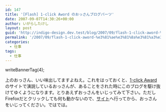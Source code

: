 ```yaml
---
id: 147
title: '[Flash] 1-click Aword のおっさんブログパーツ'
date: 2007-09-07T14:30:26+00:00
author: いがらしたけし
layout: post
guid: 'http://indigo-design.dev.test/blog/2007/09/flash-1-click-aword-%e3%81%ae%e3%81%8a%e3%81%a3%e3%81%95%e3%82%93%e3%83%96%e3%83%ad%e3%82%b0%e3%83%91%e3%83%bc%e3%83%84/'
permalink: '/2007/09/flash-1-click-aword-%e3%81%ae%e3%81%8a%e3%81%a3%e3%81%95%e3%82%93%e3%83%96%e3%83%ad%e3%82%b0%e3%83%91%e3%83%bc%e3%83%84/'
categories:
  - 仕事
tags:
  - 仕事
---
```

<div>writeBannerTag(4);</div>
<p>上のおっさん、いい味出してますよねえ。これをはっておくと、<a href="http://www.1-click.jp/" title="1-click Award">1-click Award</a>のサイトで演説しているおっさんが、あることをされた時にこのブログを駆け抜けてゆくようになります。とりあえずおっさんをいじってみて下さい。ただしFirefoxだとクリックしても何も動かないので、<a href="http://1-click.jp/" title="1-click Award">サイト</a>へ行ってから、おっさんをいじってください。ではでは。<p>